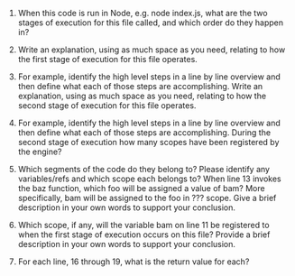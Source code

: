 1. When this code is run in Node, e.g. node index.js, what are the two stages of execution for this file called, and which order do they happen in?

2. Write an explanation, using as much space as you need, relating to how the first stage of execution for this file operates.

3. For example, identify the high level steps in a line by line overview and then define what each of those steps are accomplishing.
Write an explanation, using as much space as you need, relating to how the second stage of execution for this file operates.

4. For example, identify the high level steps in a line by line overview and then define what each of those steps are accomplishing.
During the second stage of execution how many scopes have been registered by the engine?

5. Which segments of the code do they belong to?
Please identify any variables/refs and which scope each belongs to?
When line 13 invokes the baz function, which foo will be assigned a value of bam? More specifically, bam will be assigned to the foo in ??? scope. Give a brief description in your own words to support your conclusion.

6. Which scope, if any, will the variable bam on line 11 be registered to when the first stage of execution occurs on this file? Provide a brief description in your own words to support your conclusion.

7. For each line, 16 through 19, what is the return value for each?